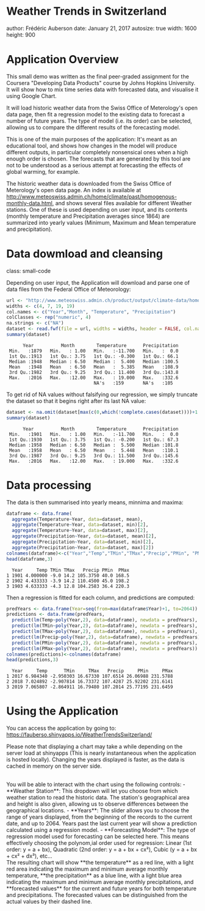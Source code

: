 <style>
.reveal h3 { 
  font-size: 32px;
}
.reveal p { 
  font-size: 22px;
}
.reveal pre code {
  font-size: 18px;
}
.reveal ul, 
.reveal ol {
    font-size: 22px;
    list-style-type: square;
}
</style>


Weather Trends in Switzerland
========================================================
author: Frédéric Auberson
date: January 21, 2017
autosize: true
width: 1600
height: 900

Application Overview
========================================================

This small demo was written as the final peer-graded assignment for the Coursera "Developing Data Products" course by Johns Hopkins University. It will show how to mix time series data with forecasted data, and visualise it using Google Chart.

It will load historic weather data from the Swiss Office of Meterology's open data page,
then fit a regression model to the existing data to forecast a number of future years. The type of model (i.e. its order)
can be selected, allowing us to compare the different results of the forecasting model.

This is one of the main purposes of the application: It's meant as an educational tool, and shows how changes in the model will produce different outputs, in particular completely nonsensical ones when a high enough order is chosen. The forecasts that are generated by this tool are not to be understood as a serious attempt at forecasting the effects of global warming, for example.

The historic weather data is downloaded from the Swiss Office of Meterology's open data page. An index is available at http://www.meteoswiss.admin.ch/home/climate/past/homogenous-monthly-data.html, and shows several files available for different Weather stations. One of these is used depending on user input, and its contents (monthly temperature and Precipitation averages since 1864) are summarized into yearly values (Minimum, Maximum and Mean temperature and precipitation).

Data dowmload and cleansing
========================================================
class: small-code

Depending on user input, the Application will download and parse one of data files from the Federal Office of Meteorology: 


```r
url <- "http://www.meteoswiss.admin.ch/product/output/climate-data/homogenous-monthly-data-processing/data/homog_mo_CHD.txt"
widths <- c(4, 7, 19, 19)
col.names <- c("Year","Month", "Temperature", "Precipitation")
colClasses <- rep("numeric", 4)
na.strings <- c("NA")
dataset <- read.fwf(file = url, widths = widths, header = FALSE, col.names = col.names, colClasses=colClasses, na.strings=na.strings, skip = 28)
summary(dataset)
```

```
      Year          Month        Temperature      Precipitation  
 Min.   :1879   Min.   : 1.00   Min.   :-11.700   Min.   :  0.0  
 1st Qu.:1913   1st Qu.: 3.75   1st Qu.: -0.300   1st Qu.: 66.1  
 Median :1948   Median : 6.50   Median :  5.400   Median :100.5  
 Mean   :1948   Mean   : 6.50   Mean   :  5.385   Mean   :108.9  
 3rd Qu.:1982   3rd Qu.: 9.25   3rd Qu.: 11.400   3rd Qu.:143.8  
 Max.   :2016   Max.   :12.00   Max.   : 19.000   Max.   :332.6  
                                NA's   :159       NA's   :105    
```

To get rid of NA values without falsifying our regression, we simply truncate the dataset so that it begins right after its last NA value: 


```r
dataset <- na.omit(dataset[max(c(0,which(!complete.cases(dataset))))+1:nrow(dataset),])
summary(dataset)
```

```
      Year          Month        Temperature      Precipitation  
 Min.   :1901   Min.   : 1.00   Min.   :-11.700   Min.   :  0.0  
 1st Qu.:1930   1st Qu.: 3.75   1st Qu.: -0.200   1st Qu.: 67.3  
 Median :1958   Median : 6.50   Median :  5.500   Median :101.8  
 Mean   :1958   Mean   : 6.50   Mean   :  5.448   Mean   :110.1  
 3rd Qu.:1987   3rd Qu.: 9.25   3rd Qu.: 11.500   3rd Qu.:145.6  
 Max.   :2016   Max.   :12.00   Max.   : 19.000   Max.   :332.6  
```

Data processing
========================================================

The data is then summarised into yearly means, minnima and maxima:


```r
dataframe <- data.frame(
  aggregate(Temperature~Year, data=dataset, mean),
  aggregate(Temperature~Year, data=dataset, min)[2],
  aggregate(Temperature~Year, data=dataset, max)[2],
  aggregate(Precipitation~Year, data=dataset, mean)[2],
  aggregate(Precipitation~Year, data=dataset, min)[2],
  aggregate(Precipitation~Year, data=dataset, max)[2])
colnames(dataframe)<-c("Year","Temp","TMin","TMax","Precip","PMin", "PMax")
head(dataframe,3)
```

```
  Year     Temp TMin TMax   Precip PMin  PMax
1 1901 4.000000 -9.0 14.2 105.3750 40.0 168.5
2 1902 4.433333 -3.9 14.2 110.4500 45.0 198.2
3 1903 4.633333 -4.3 12.8 104.2583 36.4 220.3
```

Then a regression is fitted for each column, and predictions are computed:


```r
predYears <- data.frame(Year=seq(from=max(dataframe$Year)+1, to=2064))
predictions <- data.frame(predYears,
  predict(lm(Temp~poly(Year,2), data=dataframe), newdata = predYears),
  predict(lm(TMin~poly(Year,2), data=dataframe), newdata = predYears),
  predict(lm(TMax~poly(Year,2), data=dataframe), newdata = predYears),
  predict(lm(Precip~poly(Year,2), data=dataframe), newdata = predYears),
  predict(lm(PMin~poly(Year,2), data=dataframe), newdata = predYears),
  predict(lm(PMax~poly(Year,2), data=dataframe), newdata = predYears))
colnames(predictions)<-colnames(dataframe)
head(predictions,3)
```

```
  Year     Temp      TMin     TMax   Precip     PMin     PMax
1 2017 6.984340 -2.950303 16.67330 107.6514 26.06988 231.5788
2 2018 7.024892 -2.907814 16.73372 107.4287 25.92202 231.6141
3 2019 7.065807 -2.864911 16.79480 107.2014 25.77195 231.6459
```
    
Using the Application
========================================================

You can access the application by going to:<br>
https://fauberso.shinyapps.io/WeatherTrendsSwitzerland/

Please note that displaying a chart may take a while depending on the server load at shinyapps (This is nearly instantaneous when the application is hosted locally). Changing the years displayed is faster, as the data is cached in memory on the server side.

<br>
You will be able to interact with the chart using the following controls:
- **Weather Station**: This dropdown will let you choose from which weather station to read the historic data. The station's geographical area and height is also given, allowing us to observe differences between the geographical locations.
- **Years**: The slider allows you to choose the range of years displayed, from the beginning of the records to the current date, and up to 2064. Years past the last current year will show a prediction calculated using a regression model.
- **Forecasting Model**: The type of regression model used for forecasting can be selected here. This means effectively choosing the polynom,ial order used for regression: Linear (1st order: y = a + bx), Quadratic (2nd order: y = a + bx + cx²), Cubic (y = a + bx + cx² + dx³), etc...

<br>
The resulting chart will show **the temperature** as a red line, with a light red area indicating the maximum and minimum average monthly temperature, **the precipitation** as a blue line, with a light blue area indicating the maximum and minimum average monthly precipitations, and **forecasted values** for the current and future years for both temperature and precipitations. The forecasted values can be distinguished from the actual values by their dashed line.


